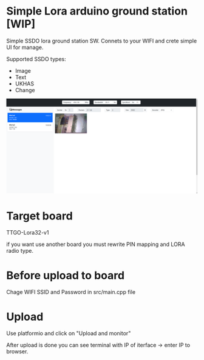 # Simple Lora arduino ground station [WIP]

Simple SSDO lora ground station SW. Connets to your WIFI and crete simple UI for manage.

Supported SSDO types:

* Image
* Text
* UKHAS
* Change

![](UI.png)

# Target board

TTGO-Lora32-v1

if you want use another board you must rewrite PIN mapping and LORA radio type.

# Before upload to board

Chage WIFI SSID and Password in src/main.cpp file

# Upload

Use platformio and click on "Upload and monitor"

After upload is done you can see terminal with IP of iterface -> enter IP to browser.


